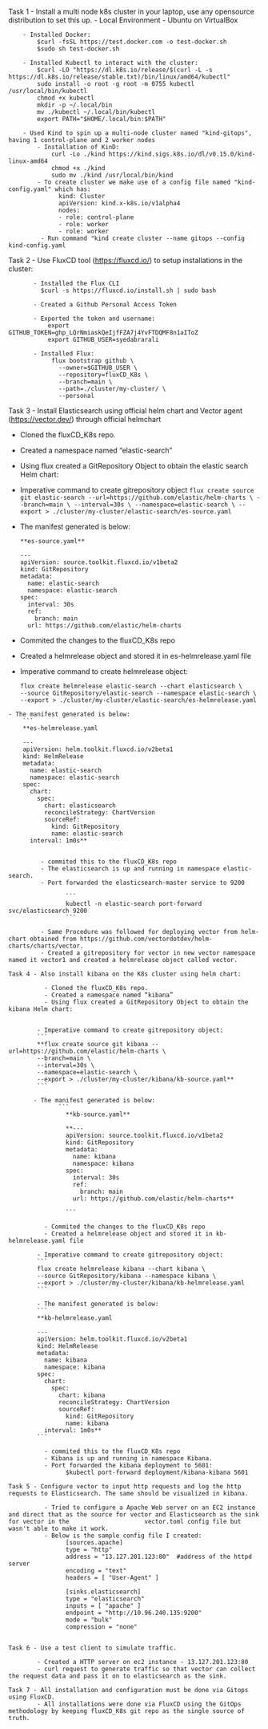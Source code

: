 
Task 1 - Install a multi node k8s cluster in your laptop, use any opensource distribution to set this up.
        - Local Environment - Ubuntu on VirtualBox
        
        - Installed Docker:
            $curl -fsSL https://test.docker.com -o test-docker.sh
            $sudo sh test-docker.sh
            
        - Installed Kubectl to interact with the cluster:
            $curl -LO "https://dl.k8s.io/release/$(curl -L -s https://dl.k8s.io/release/stable.txt)/bin/linux/amd64/kubectl"
            sudo install -o root -g root -m 0755 kubectl /usr/local/bin/kubectl
            chmod +x kubectl
            mkdir -p ~/.local/bin
            mv ./kubectl ~/.local/bin/kubectl
            export PATH="$HOME/.local/bin:$PATH"

        - Used Kind to spin up a multi-node cluster named "kind-gitops", having 1 control-plane and 2 worker nodes
            - Installation of KinD:
                curl -Lo ./kind https://kind.sigs.k8s.io/dl/v0.15.0/kind-linux-amd64
                chmod +x ./kind
                sudo mv ./kind /usr/local/bin/kind 
            - To create cluster we make use of a config file named "kind-config.yaml" which has:
                  kind: Cluster
                  apiVersion: kind.x-k8s.io/v1alpha4
                  nodes:
                  - role: control-plane
                  - role: worker
                  - role: worker
             - Run command "kind create cluster --name gitops --config kind-config.yaml
             
             
Task 2 - Use FluxCD tool (https://fluxcd.io/) to setup installations in the cluster:

           - Installed the Flux CLI
             $curl -s https://fluxcd.io/install.sh | sudo bash
             
           - Created a Github Personal Access Token
           
           - Exported the token and username:
               export GITHUB_TOKEN=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
               export GITHUB_USER=syedabrarali
               
           - Installed Flux:
                flux bootstrap github \
                  --owner=$GITHUB_USER \
                  --repository=fluxCD_K8s \
                  --branch=main \
                  --path=./cluster/my-cluster/ \
                  --personal


Task 3 - Install Elasticsearch using official helm chart and Vector agent (https://vector.dev/) through official helmchart

  - Cloned the fluxCD_K8s repo.
  - Created a namespace named “elastic-search”
  - Using flux created a GitRepository Object to obtain the elastic search Helm chart:

       
  - Imperative command to create gitrepository object
        ```
        flux create source git elastic-search --url=https://github.com/elastic/helm-charts \
        --branch=main \
        --interval=30s \
        --namespace=elastic-search \
        --export > ./cluster/my-cluster/elastic-search/es-source.yaml
        ```

   - The manifest generated is below:
        ```
        **es-source.yaml**

        ---
        apiVersion: source.toolkit.fluxcd.io/v1beta2
        kind: GitRepository
        metadata:
          name: elastic-search
          namespace: elastic-search
        spec:
          interval: 30s
          ref:
            branch: main
          url: https://github.com/elastic/helm-charts
        ```

   - Commited the changes to the fluxCD_K8s repo
   - Created a helmrelease object and stored it in es-helmrelease.yaml file
   
   - Imperative command to create helmrelease object:
        ```
        flux create helmrelease elastic-search --chart elasticsearch \
        --source GitRepository/elastic-search --namespace elastic-search \
        --export > ./cluster/my-cluster/elastic-search/es-helmrelease.yaml
        ```
    - The manifest generated is below:
        ```
        **es-helmrelease.yaml

        ---
        apiVersion: helm.toolkit.fluxcd.io/v2beta1
        kind: HelmRelease
        metadata:
          name: elastic-search
          namespace: elastic-search
        spec:
          chart:
            spec:
              chart: elasticsearch
              reconcileStrategy: ChartVersion
              sourceRef:
                kind: GitRepository
                name: elastic-search
          interval: 1m0s**
```

         - commited this to the fluxCD_K8s repo
         - The elasticsearch is up and running in namespace elastic-search.
         - Port forwarded the elasticsearch-master service to 9200

                ```
                kubectl -n elastic-search port-forward svc/elasticsearch 9200
                ```

         - Same Procedure was followed for deploying vector from helm-chart obtained from https://github.com/vectordotdev/helm-charts/charts/vector. 
         - Created a gitrepository for vector in new vector namespace named it vector1 and created a helmrelease object called vector.
         
Task 4 - Also install kibana on the K8s cluster using helm chart:

          - Cloned the fluxCD_K8s repo.
          - Created a namespace named “kibana”
          - Using flux created a GitRepository Object to obtain the kibana Helm chart:


        - Imperative command to create gitrepository object:
        ```
        **flux create source git kibana --url=https://github.com/elastic/helm-charts \
        --branch=main \
        --interval=30s \
        --namespace=elastic-search \
        --export > ./cluster/my-cluster/kibana/kb-source.yaml**
        ```

       - The manifest generated is below:
              ```
                **kb-source.yaml**

                **---
                apiVersion: source.toolkit.fluxcd.io/v1beta2
                kind: GitRepository
                metadata:
                  name: kibana
                  namespace: kibana
                spec:
                  interval: 30s
                  ref:
                    branch: main
                  url: https://github.com/elastic/helm-charts**

                ```

          - Commited the changes to the fluxCD_K8s repo
          - Created a helmrelease object and stored it in kb-helmrelease.yaml file
          
        - Imperative command to create gitrepository object:
        ```
        flux create helmrelease kibana --chart kibana \
        --source GitRepository/kibana --namespace kibana \
        --export > ./cluster/my-cluster/kibana/kb-helmrelease.yaml
        ```
        
        - The manifest generated is below:
        ```
        **kb-helmrelease.yaml

        ---
        apiVersion: helm.toolkit.fluxcd.io/v2beta1
        kind: HelmRelease
        metadata:
          name: kibana
          namespace: kibana
        spec:
          chart:
            spec:
              chart: kibana
              reconcileStrategy: ChartVersion
              sourceRef:
                kind: GitRepository
                name: kibana
          interval: 1m0s**
        ```

          - commited this to the fluxCD_K8s repo
          - Kibana is up and running in namespace Kibana.
          - Port forwarded the kibana deployment to 5601:
                $kubectl port-forward deployment/kibana-kibana 5601

Task 5 - Configure vector to input http requests and log the http requests to Elasticsearch. The same should be visualized in kibana.
          
          - Tried to configure a Apache Web server on an EC2 instance and direct that as the source for vector and Elasticsearch as the sink for vector in the                     vector.toml config file but wasn't able to make it work.
          - Below is the sample config file I created:
                [sources.apache]
                type = "http"
                address = "13.127.201.123:80"  #address of the httpd server
                encoding = "text"
                headers = [ "User-Agent" ]
                
                [sinks.elasticsearch]
                type = "elasticsearch"
                inputs = [ "apache" ]
                endpoint = "http://10.96.240.135:9200"
                mode = "bulk"
                compression = "none"

        
Task 6 - Use a test client to simulate traffic.
        
        - Created a HTTP server on ec2 instance - 13.127.201.123:80
        - curl request to generate traffic so that vector can collect the request data and pass it on to elasticsearch as the sink.
        
Task 7 - All installation and configuration must be done via Gitops using FluxCD.
        - All installations were done via FluxCD using the GitOps methodology by keeping fluxCD_K8s git repo as the single source of truth.



